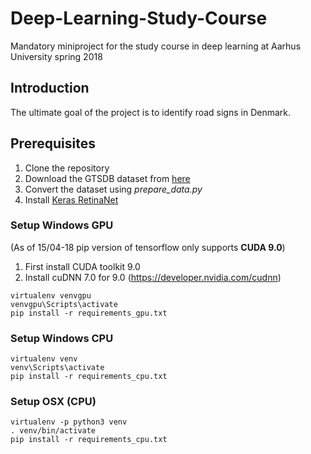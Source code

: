 # Deep-Learning-Study-Course
Mandatory miniproject for the study course in deep learning at Aarhus University spring 2018

## Introduction
The ultimate goal of the project is to identify road signs in Denmark.

## Prerequisites
1. Clone the repository
2. Download the GTSDB dataset from [here](http://benchmark.ini.rub.de/?section=gtsdb&subsection=dataset)
3. Convert the dataset using *prepare_data.py*
4. Install [Keras RetinaNet](https://github.com/fizyr/keras-retinanet)


### Setup Windows GPU
(As of 15/04-18 pip version of tensorflow only supports **CUDA 9.0**)
1. First install CUDA toolkit 9.0
2. Install cuDNN 7.0 for 9.0 (https://developer.nvidia.com/cudnn)

```
virtualenv venvgpu
venvgpu\Scripts\activate
pip install -r requirements_gpu.txt
```

### Setup Windows CPU
```
virtualenv venv
venv\Scripts\activate
pip install -r requirements_cpu.txt
```

### Setup OSX (CPU)
```
virtualenv -p python3 venv
. venv/bin/activate
pip install -r requirements_cpu.txt
```